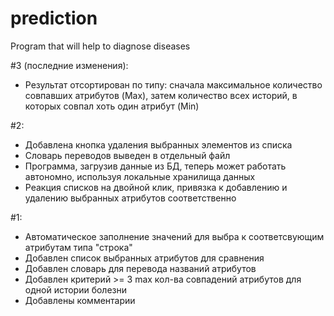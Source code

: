 # prediction
Program that will help to diagnose diseases

#3 (последние изменения):
  - Результат отсортирован по типу: сначала максимальное количество совпавших атрибутов (Max), затем количество всех историй, в которых       совпал хоть один атрибут (Min)

#2:
  - Добавлена кнопка удаления выбранных элементов из списка
  - Словарь переводов выведен в отдельный файл
  - Программа, загрузив данные из БД, теперь может работать автономно, используя локальные хранилища данных
  - Реакция списков на двойной клик, привязка к добавлению и удалению выбранных атрибутов соответственно

#1:
  - Автоматическое заполнение значений для выбра к соответсвующим атрибутам типа "строка"
  - Добавлен список выбранных атрибутов для сравнения
  - Добавлен словарь для перевода названий атрибутов
  - Добавлен критерий >= 3 max кол-ва совпадений атрибутов для одной истории болезни
  - Добавлены комментарии
